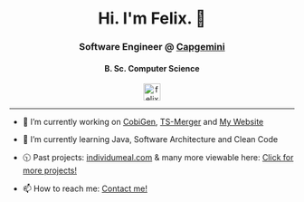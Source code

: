 <h1 align="center">Hi. I'm Felix. 👋</h1>

<h3 align="center">Software Engineer @ <a target="_blank" href="https://www.capgemini.com/">Capgemini</a></h3>
<h4 align="center">B. Sc. Computer Science</h4>

<p align="center">
<a href="https://linkedin.com/in/felix-berger-95b492177" target="_blank"><img align="center" src="https://cdn.jsdelivr.net/npm/simple-icons@3.0.1/icons/linkedin.svg" alt="felix-berger-95b492177" height="30" width="30" /></a>
</p>
              
<hr>

- 🔭 I’m currently working on <a href="https://github.com/devonfw/cobigen">CobiGen<a/>, <a href="https://github.com/devonfw/ts-merger">TS-Merger<a/> and 
<a href="https://felixberger.de/html/index.html">My Website<a/><br>

- :monocle_face: I’m currently learning Java, Software Architecture and Clean Code<br>

- :clock1030: Past projects: <a href="https://github.com/ordass00/IT-Projekt">individumeal.com<a/> & many more viewable here:  <a href="https://felixberger.de/html/projects.html">Click for more projects!<a/><br>

- 📫 How to reach me: <a href="https://felixberger.de/html/contact.html">Contact me!<a/>
